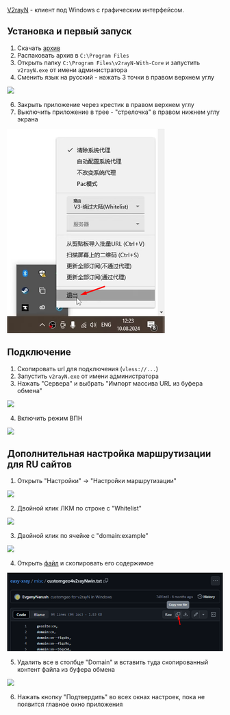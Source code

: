 [V2rayN](https://github.com/2dust/v2rayN/) - клиент под Windows с графическим интерфейсом.

## Установка и первый запуск

1. Скачать [архив](https://github.com/2dust/v2rayN/releases/download/6.55/v2rayN-With-Core.zip)
2. Распаковать архив в `C:\Program Files`
3. Открыть папку `C:\Program Files\v2rayN-With-Core` и запустить `v2rayN.exe` от имени администратора
4. Сменить язык на русский - нажать 3 точки в правом верхнем углу

  ![](figs/v2rayN-1.png)

6. Закрыть приложение через крестик в правом верхнем углу
7. Выключить приложение в трее - "стрелочка" в правом нижнем углу экрана

  ![](figs/v2rayN-1.2.png)

## Подключение

1. Скопировать url для подключения (`vless://...`)
2. Запустить `v2rayN.exe` от имени администратора
3. Нажать "Сервера" и выбрать "Импорт массива URL из буфера обмена"

  ![](figs/v2rayN-2.png)

4. Включить режим ВПН

  ![](figs/v2rayN-3.png)

## Дополнительная настройка маршрутизации для RU сайтов

1. Открыть "Настройки" -> "Настройки маршрутизации"

  ![](figs/v2rayN-4.png)

2. Двойной клик ЛКМ по строке с "Whitelist"

  ![](figs/v2rayN-5.png)

3. Двойной клик по ячейке с "domain:example"

  ![](figs/v2rayN-6.png)

4. Открыть [файл](misc/customgeo4v2rayNwin.txt) и скопировать его содержимое

  ![](figs/v2rayN-6.1.png)

5. Удалить все в столбце "Domain" и вставить туда скопированный контент файла из буфера обмена

  ![](figs/v2rayN-7.png)

6. Нажать кнопку "Подтвердить" во всех окнах настроек, пока не появится главное окно приложения
